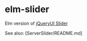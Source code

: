 # elm-slider
Elm version of [jQueryUI Slider](https://jqueryui.com/slider/)

See also: [ServerSlider/README.md]
